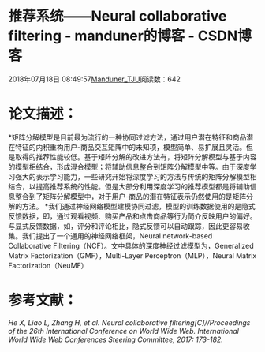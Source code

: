 
# 推荐系统——Neural collaborative filtering - manduner的博客 - CSDN博客


2018年07月18日 08:49:57[Manduner_TJU](https://me.csdn.net/manduner)阅读数：642


# 论文描述：
*矩阵分解模型是目前最为流行的一种协同过滤方法，通过用户潜在特征和商品潜在特征的内积重构用户-商品交互矩阵中的未知项，模型简单、易扩展且灵活。但是取得的推荐性能较低。基于矩阵分解的改进方法有，将矩阵分解模型与基于内容的模型相结合，形成混合模型；将辅助信息整合到矩阵分解模型中等。由于深度学习强大的表示学习能力，一些研究开始将深度学习的方法与传统的矩阵分解模型相结合，以提高推荐系统的性能。但是大部分利用深度学习的推荐模型都是将辅助信息整合到了矩阵分解模型中，对于用户-商品的潜在特征表示仍然使用的是矩阵分解的方法。
*我们通过神经网络模型建模协同过滤，模型的训练数据使用的是隐式反馈数据，即，通过观看视频、购买产品和点击商品等行为简介反映用户的偏好。与显式反馈数据，如，评分和评论相比，隐式反馈可以自动跟踪，因此更容易收集。我们提出了一个通用的神经网络框架，Neural network-based Collaborative Filtering（NCF）。文中具体的深度神经过滤模型为，Generalized Matrix Factorization（GMF），Multi-Layer Perceptron（MLP），Neural Matrix Factorization（NeuMF）

# 参考文献：
*He X, Liao L, Zhang H, et al. Neural collaborative filtering[C]//Proceedings of the 26th International Conference on World Wide Web. International World Wide Web Conferences Steering Committee, 2017: 173-182.*

